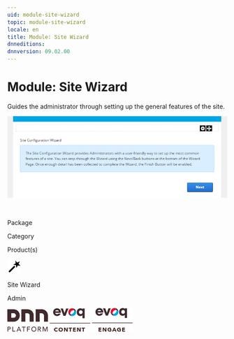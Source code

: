 ```yaml
---
uid: module-site-wizard
topic: module-site-wizard
locale: en
title: Module: Site Wizard
dnneditions: 
dnnversion: 09.02.00
---
```


# Module: Site Wizard

Guides the administrator through setting up the general features of the site.

  

![Site Wizard module](/images/scr-module-SiteWizard.png)

  

 

Package

Category

Product(s)

 ![icon](/images/ico-module-sitewizard.png) 

Site Wizard

Admin

 ![Platform](/images/ico-dnn-platform.png) ![Evoq Content](/images/ico-evoq-content.png) ![Evoq Engage](/images/ico-evoq-engage.png)